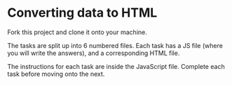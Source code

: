 # Converting data to HTML

Fork this project and clone it onto your machine.

The tasks are split up into 6 numbered files. Each task has a JS file (where you will write the answers), and a corresponding HTML file.  

The instructions for each task are inside the JavaScript file. Complete each task before moving onto the next.